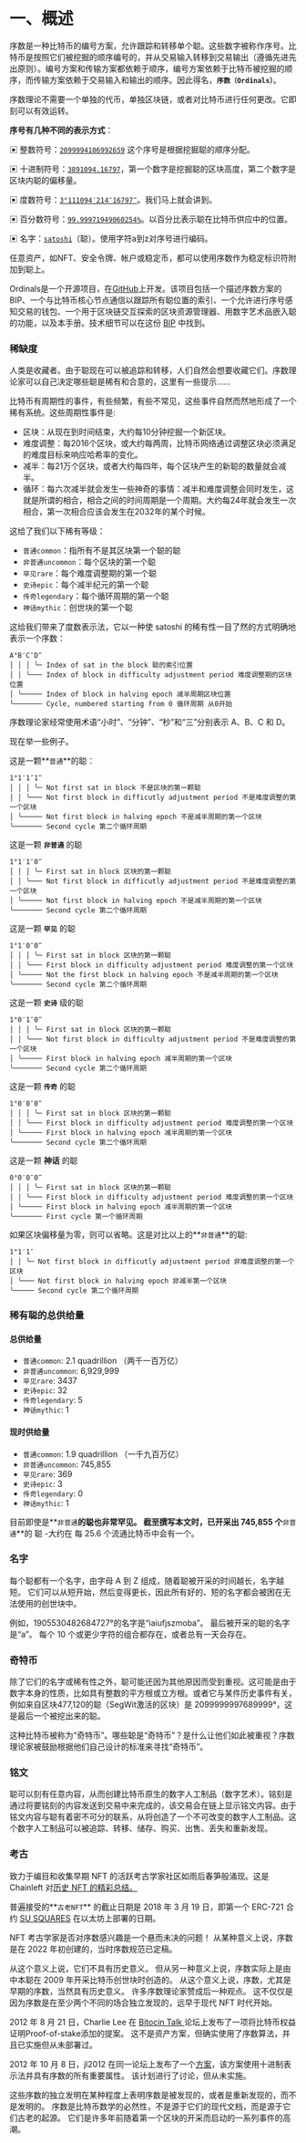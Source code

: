 # 一、概述

序数是一种比特币的编号方案，允许跟踪和转移单个聪。这些数字被称作序号。比特币是按照它们被挖掘的顺序编号的，并从交易输入转移到交易输出（遵循先进先出原则）。编号方案和传输方案都依赖于顺序，编号方案依赖于比特币被挖掘的顺序，而传输方案依赖于交易输入和输出的顺序。因此得名，**`序数（Ordinals）`**。

序数理论不需要一个单独的代币，单独区块链，或者对比特币进行任何更改。它即刻可以有效运转。

**序号有几种不同的表示方式**：

▣  整数符号：[`2099994106992659`](https://ordinals.com/sat/2099994106992659) 这个序号是根据挖掘聪的顺序分配。

▣  十进制符号：[`3891094.16797`](https://ordinals.com/sat/3891094.16797)，第一个数字是挖掘聪的区块高度，第二个数字是区块内聪的偏移量。

▣  度数符号：[`3°111094′214″16797‴`](https://ordinals.com/sat/3%C2%B0111094%E2%80%B2214%E2%80%B316797%E2%80%B4)。我们马上就会讲到。

▣  百分数符号：[`99.99971949060254%`](https://ordinals.com/sat/99.99971949060254%)。以百分比表示聪在比特币供应中的位置。

▣  名字：[`satoshi`](https://ordinals.com/sat/satoshi)（聪）。使用字符a到z对序号进行编码。

任意资产，如NFT、安全令牌、帐户或稳定币，都可以使用序数作为稳定标识符附加到聪上。

Ordinals是一个开源项目，在[GitHub](https://github.com/casey/ord)上开发。该项目包括一个描述序数方案的BIP、一个与比特币核心节点通信以跟踪所有聪位置的索引、一个允许进行序号感知交易的钱包、一个用于区块链交互探索的区块资源管理器、用数字艺术品嵌入聪的功能，以及本手册。技术细节可以在这份 [BIP](https://github.com/casey/ord/blob/master/bip.mediawiki) 中找到。

### 稀缺度

人类是收藏者。由于聪现在可以被追踪和转移，人们自然会想要收藏它们。序数理论家可以自己决定哪些聪是稀有和合意的，这里有一些提示……

比特币有周期性的事件，有些频繁，有些不常见，这些事件自然而然地形成了一个稀有系统。这些周期性事件是:

* 区块：从现在到时间结束，大约每10分钟挖掘一个新区块。
* 难度调整：每2016个区块，或大约每两周，比特币网络通过调整区块必须满足的难度目标来响应哈希率的变化。
* 减半：每21万个区块，或者大约每四年，每个区块产生的新聪的数量就会减半。
* 循环：每六次减半就会发生一些神奇的事情：减半和难度调整会同时发生，这就是所谓的相合，相合之间的时间周期是一个周期。大约每24年就会发生一次相合，第一次相合应该会发生在2032年的某个时候。

这给了我们以下稀有等级：

* `普通common`：指所有不是其区块第一个聪的聪
* `非普通uncommon`：每个区块的第一个聪
* `罕见rare`：每个难度调整期的第一个聪
* `史诗epic`：每个减半纪元的第一个聪
* `传奇legendary`：每个循环周期的第一个聪
* `神话mythic`：创世块的第一个聪

这给我们带来了度数表示法，它以一种使 satoshi 的稀有性一目了然的方式明确地表示一个序数：

```
A°B′C″D‴
│ │ │ ╰─ Index of sat in the block 聪的索引位置
│ │ ╰─── Index of block in difficulty adjustment period 难度调整期的区块位置 
│ ╰───── Index of block in halving epoch 减半周期区块位置
╰─────── Cycle, numbered starting from 0 循环周期 从0开始
```

序数理论家经常使用术语“小时”、“分钟”、“秒”和“三”分别表示 A、B、C 和 D。

现在举一些例子。&#x20;

这是一颗**`普通`**的聪：

```
1°1′1″1‴
│ │ │ ╰─ Not first sat in block 不是区块的第一颗聪
│ │ ╰─── Not first block in difficutly adjustment period 不是难度调整的第一个区块
│ ╰───── Not first block in halving epoch 不是减半周期的第一个区块
╰─────── Second cycle 第二个循环周期
```

这是一颗 **`非普通`** 的聪

```
1°1′1″0‴
│ │ │ ╰─ First sat in block 区块的第一颗聪
│ │ ╰─── Not first block in difficutly adjustment period 不是难度调整的第一个区块
│ ╰───── Not first block in halving epoch 不是减半周期的第一个区块
╰─────── Second cycle 第二个循环周期
```

这是一颗 **`罕见`** 的聪

```
1°1′0″0‴
│ │ │ ╰─ First sat in block 区块的第一颗聪
│ │ ╰─── First block in difficulty adjustment period 难度调整的第一个区块
│ ╰───── Not the first block in halving epoch 不是减半周期的第一个区块
╰─────── Second cycle 第二个循环周期
```

这是一颗 **`史诗`** 级的聪

```
1°0′1″0‴
│ │ │ ╰─ First sat in block 区块的第一颗聪
│ │ ╰─── Not first block in difficulty adjustment period 不是难度调整的第一个区块
│ ╰───── First block in halving epoch 减半周期的第一个区块
╰─────── Second cycle 第二个循环周期
```

这是一颗 **`传奇`** 的聪

```
1°0′0″0‴
│ │ │ ╰─ First sat in block 区块的第一颗聪
│ │ ╰─── First block in difficulty adjustment period 难度调整的第一个区块
│ ╰───── First block in halving epoch 减半周期的第一个区块
╰─────── Second cycle 第二个循环周期
```

这是一颗 **神话** 的聪

```
0°0′0″0‴
│ │ │ ╰─ First sat in block 区块的第一颗聪
│ │ ╰─── First block in difficulty adjustment period 难度调整的第一个区块
│ ╰───── First block in halving epoch 减半周期的第一个区块
╰─────── First cycle 第一个循环周期
```

如果区块偏移量为零，则可以省略。这是对比以上的**`非普通`**的聪:

```
1°1′1″
│ │ ╰─ Not first block in difficutly adjustment period 非难度调整的第一个区块
│ ╰─── Not first block in halving epoch 非减半第一个区块
╰───── Second cycle 第二个循环周期
```

### 稀有聪的总供给量

#### 总供给量

* `普通common`: 2.1 quadrillion （两千一百万亿）
* `非普通uncommon`: 6,929,999
* `罕见rare`: 3437
* `史诗epic`: 32
* `传奇legendary`: 5
* `神话mythic`: 1

#### 现时供给量

* `普通common`: 1.9 quadrillion （一千九百万亿）
* `非普通uncommon`: 745,855
* `罕见rare`: 369
* `史诗epic`: 3
* `传奇legendary`: 0
* `神话mythic`: 1

目前即使是**`非普通`**的聪也非常罕见。 截至撰写本文时，已开采出 745,855 个**`非普通`**的 聪 -大约在 每 25.6 个流通比特币中会有一个。

### 名字

每个聪都有一个名字，由字母 A 到 Z 组成，随着聪被开采的时间越长，名字越短。 它们可以从短开始，然后变得更长，因此所有好的、短的名字都会被困在无法使用的创世块中。

例如，1905530482684727°的名字是“iaiufjszmoba”。 最后被开采的聪的名字是“a”。 每个 10 个或更少字符的组合都存在，或者总有一天会存在。

### 奇特币

除了它们的名字或稀有性之外，聪可能还因为其他原因而受到重视。这可能是由于数字本身的性质，比如具有整数的平方根或立方根。或者它与某件历史事件有关，例如来自区块477,120的聪（SegWit激活的区块）是 2099999997689999°，这是最后一个被挖出来的聪。

这种比特币被称为“奇特币”。哪些聪是“奇特币”？是什么让他们如此被重视？序数理论家被鼓励根据他们自己设计的标准来寻找“奇特币”。

### 铭文

聪可以刻有任意内容，从而创建比特币原生的数字人工制品（数字艺术）。铭刻是通过将要铭刻的内容发送到交易中来完成的，该交易会在链上显示铭文内容。由于铭文内容与聪有着密不可分的联系，从将创造了一个不可改变的数字人工制品。这个数字人工制品可以被追踪、转移、储存、购买、出售、丢失和重新发现。

### 考古

致力于编目和收集早期 NFT 的活跃考古学家社区如雨后春笋般涌现。这是 Chainleft 对[历史 NFT 的精彩总结。](https://mirror.xyz/chainleft.eth/MzPWRsesC9mQflxlLo-N29oF4iwCgX3lacrvaG9Kjko)

普遍接受的**`古老NFT`** 的截止日期是 2018 年 3 月 19 日，即第一个 ERC-721 合约 [SU SQUARES](https://tenthousandsu.com/) 在以太坊上部署的日期。

NFT 考古学家是否对序数感兴趣是一个悬而未决的问题！ 从某种意义上说，序数是在 2022 年初创建的，当时序数规范已定稿。&#x20;

从这个意义上说，它们不具有历史意义。 但从另一种意义上说，序数实际上是由中本聪在 2009 年开采比特币创世块时创造的。 从这个意义上说，序数，尤其是早期的序数，当然具有历史意义。 许多序数理论家赞成后一种观点。 这不仅仅是因为序数是在至少两个不同的场合独立发现的，远早于现代 NFT 时代开始。&#x20;

2012 年 8 月 21 日，Charlie Lee 在 [Bitocin Talk ](https://bitcointalk.org/index.php?topic=102355.0)论坛上发布了一项将比特币权益证明Proof-of-stake添加的提案。 这不是资产方案，但确实使用了序数算法，并且已实施但从未部署过。&#x20;

2012 年 10 月 8 日，jl2012 在同一论坛上发布了一个[方案](https://bitcointalk.org/index.php?topic=117224.0)，该方案使用十进制表示法并具有序数的所有重要属性。 该计划进行了讨论，但从未实施。&#x20;

这些序数的独立发明在某种程度上表明序数是被发现的，或者是重新发现的，而不是发明的。 序数是比特币数学的必然性，不是源于它们的现代文档，而是源于它们古老的起源。 它们是许多年前随着第一个区块的开采而启动的一系列事件的高潮。
